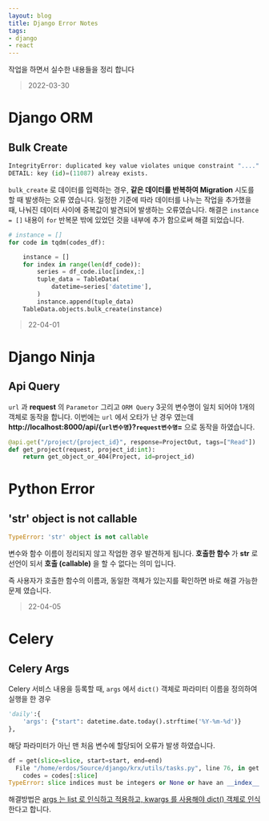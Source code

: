 ```yaml
---
layout: blog
title: Django Error Notes
tags:
- django
- react
---
```


작업을 하면서 실수한 내용들을 정리 합니다

> 2022-03-30

# Django ORM
## Bulk Create

```python
IntegrityError: duplicated key value violates unique constraint "...."
DETAIL: key (id)=(11087) alreay exists.
```

`bulk_create` 로 데이터를 입력하는 경우, **같은 데이터를 반복하여 Migration** 시도를 할 때 발생하는 오류 였습니다. 일정한 기준에 따라 데이터를 나누는 작업을 추가했을 때, 나눠진 데이터 사이에 중복값이 발견되어 발생하는 오류였습니다. 해결은 `instance = []` 내용이 `for` 반복문 밖에 있었던 것을 내부에 추가 함으로써 해결 되었습니다. 

```python
# instance = []
for code in tqdm(codes_df):

    instance = []
    for index in range(len(df_code)):
        series = df_code.iloc[index,:]
        tuple_data = TableData(
            datetime=series['datetime'],
        )
        instance.append(tuple_data)
    TableData.objects.bulk_create(instance)
```

> 22-04-01

# Django Ninja
## Api Query

`url` 과 **request** 의 `Parametor` 그리고 `ORM Query` 3곳의 변수명이 일치 되어야 1개의 객체로 동작을 합니다. 이번에는 `url` 에서 오타가 난 경우 였는데 **http://localhost:8000/api/{`url변수명`}?`request변수명`=** 으로 동작을 하였습니다.

```python
@api.get("/project/{project_id}", response=ProjectOut, tags=["Read"])
def get_project(request, project_id:int):
    return get_object_or_404(Project, id=project_id)
```

# Python Error
## 'str' object is not callable

```python
TypeError: 'str' object is not callable
```

변수와 함수 이름이 정리되지 않고 작업한 경우 발견하게 됩니다. **<span style="color:var(--strong);">호출한 함수</span>** 가 **<span style="color:var(--accent);">str</span>** 로 선언이 되서 **<span style="color:var(--accent);">호출 (callable)</span>** 을 할 수 없다는 의미 입니다.

즉 사용자가 호출한 함수의 이름과, 동일한 객체가 있는지를 확인하면 바로 해결 가능한 문제 였습니다.

> 22-04-05

# Celery
## Celery Args
Celery 서비스 내용을 등록할 때, `args` 에서 `dict()` 객체로 파라미터 이름을 정의하여 실행을 한 경우
```python
'daily':{
    'args': {"start": datetime.date.today().strftime('%Y-%m-%d')}
},
```

해당 파라미터가 아닌 맨 처음 변수에 할당되어 오류가 발생 하였습니다.
```python
df = get(slice=slice, start=start, end=end)
  File "/home/erdos/Source/django/krx/utils/tasks.py", line 76, in get
    codes = codes[:slice]
TypeError: slice indices must be integers or None or have an __index__ method
```

해결방법은 [args 는 list 로 인식하고 적용하고, kwargs 를 사용해야 dict() 객체로 인식](https://stackoverflow.com/questions/53821197/is-it-possible-to-pass-an-argument-to-a-celery-task-in-django-settings) 한다고 합니다.
